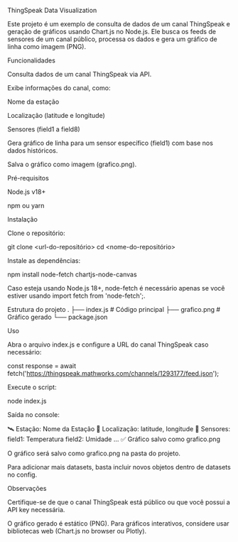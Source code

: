ThingSpeak Data Visualization

Este projeto é um exemplo de consulta de dados de um canal ThingSpeak e geração de gráficos usando Chart.js no Node.js. Ele busca os feeds de sensores de um canal público, processa os dados e gera um gráfico de linha como imagem (PNG).

Funcionalidades

Consulta dados de um canal ThingSpeak via API.

Exibe informações do canal, como:

Nome da estação

Localização (latitude e longitude)

Sensores (field1 a field8)

Gera gráfico de linha para um sensor específico (field1) com base nos dados históricos.

Salva o gráfico como imagem (grafico.png).

Pré-requisitos

Node.js v18+

npm ou yarn

Instalação

Clone o repositório:

git clone <url-do-repositório>
cd <nome-do-repositório>


Instale as dependências:

npm install node-fetch chartjs-node-canvas


Caso esteja usando Node.js 18+, node-fetch é necessário apenas se você estiver usando import fetch from 'node-fetch';.

Estrutura do projeto
.
├── index.js           # Código principal
├── grafico.png        # Gráfico gerado
└── package.json

Uso

Abra o arquivo index.js e configure a URL do canal ThingSpeak caso necessário:

const response = await fetch('https://thingspeak.mathworks.com/channels/1293177/feed.json');


Execute o script:

node index.js


Saída no console:

🛰️ Estação: Nome da Estação
📍 Localização: latitude, longitude
📏 Sensores:
  field1: Temperatura
  field2: Umidade
  ...
✅ Gráfico salvo como grafico.png


O gráfico será salvo como grafico.png na pasta do projeto.



Para adicionar mais datasets, basta incluir novos objetos dentro de datasets no config.

Observações

Certifique-se de que o canal ThingSpeak está público ou que você possui a API key necessária.

O gráfico gerado é estático (PNG). Para gráficos interativos, considere usar bibliotecas web (Chart.js no browser ou Plotly).
